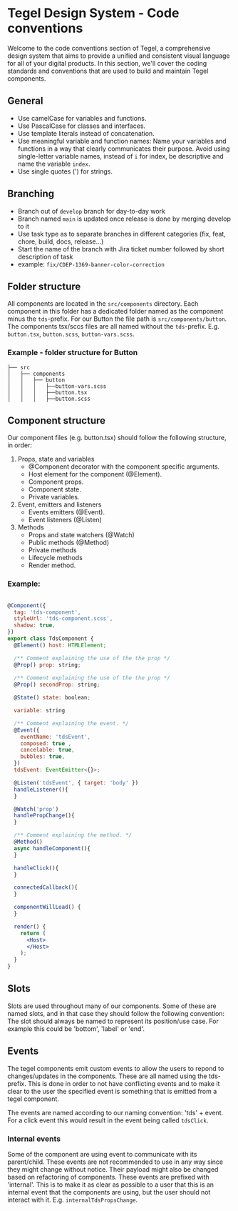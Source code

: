 # Tegel Design System - Code conventions

Welcome to the code conventions section of Tegel, a comprehensive design system that aims to provide a unified and consistent visual language for all of your digital products. In this section, we'll cover the coding standards and conventions that are used to build and maintain Tegel components.

## General
 - Use camelCase for variables and functions.
 - Use PascalCase for classes and interfaces.
 - Use template literals instead of concatenation.
 - Use meaningful variable and function names: Name your variables and functions in a way that clearly communicates their purpose.
Avoid using single-letter variable names, instead of `i` for index, be descriptive and name the variable `index`.
 - Use single quotes (') for strings.

## Branching
- Branch out of `develop` branch for day-to-day work
- Branch named `main` is updated once release is done by merging develop to it
- Use task type as to separate branches in different categories (fix, feat, chore, build, docs, release...)
- Start the name of the branch with Jira ticket number followed by short description of task
- example: `fix/CDEP-1369-banner-color-correction`


## Folder structure

All components are located in the `src/components` directory. Each component in this folder has a dedicated folder named as the
component minus the `tds`-prefix. For our Button the file path is `src/components/button`. The components tsx/sccs files are 
all named without the `tds`-prefix. E.g. `button.tsx`, `button.scss`, `button-vars.scss`.

### Example - folder structure for Button

```
├── src
│   ├── components
│   │   ├── button
│   │   │   ├──button-vars.scss
│   │   │   ├──button.tsx
│   │   │   ├──button.scss
```


## Component structure

Our component files (e.g. button.tsx) should follow the following structure, in order:

1. Props, state and variables
   - @Component decorator with the component specific arguments.
   - Host element for the component (@Element). 
   - Component props.
   - Component state.
   - Private variables.
2. Event, emitters and listeners
   - Events emitters (@Event).
   - Event listeners (@Listen)
3. Methods
   - Props and state watchers (@Watch)
   - Public methods (@Method)
   - Private methods
   - Lifecycle methods
   - Render method. 



### Example: 
```jsx
 
@Component({
  tag: 'tds-component',
  styleUrl: 'tds-component.scss',
  shadow: true,
})
export class TdsComponent {
  @Element() host: HTMLElement;

  /** Comment explaining the use of the the prop */
  @Prop() prop: string;
 
  /** Comment explaining the use of the the prop */
  @Prop() secondProp: string;

  @State() state: boolean;

  variable: string

  /** Comment explaining the event. */
  @Event({
    eventName: 'tdsEvent',
    composed: true ,
    cancelable: true,
    bubbles: true,
  })
  tdsEvent: EventEmitter<{}>;

  @Listen('tdsEvent', { target: 'body' })
  handleListener(){
  }

  @Watch('prop')
  handlePropChange(){
  }

  /** Comment explaining the method. */
  @Method()
  async handleComponent(){
  }

  handleClick(){
  }

  connectedCallback(){
  }

  componentWillLoad() {
  }

  render() {
    return (
      <Host>
      </Host>
    );
  }
}

```


## Slots

Slots are used throughout many of our components. Some of these are named slots, and in that case they should follow
the following convention: The slot should always be named to represent its position/use case. For example this could be
'bottom', 'label' or 'end'.

## Events
The tegel components emit custom events to allow the users to repond to changes/updates in the components. These are all named using the 
tds-prefix. This is done in order to not have conflicting events and to make it clear to the user the specified event is something that is emitted
from a tegel component.

The events are named according to our naming convention: 'tds' + event. For a click event this would result in the event being called `tdsClick`. 

### Internal events
Some of the component are using event to communicate with its parent/child. These events are not recommended to use in any way since
they might change without notice. Their payload might also be changed based on refactoring of components. These events are prefixed
with 'internal'. This is to make it as clear as possible to a user that this is an internal event that the components are using,
but the user should not interact with it. E.g. `internalTdsPropsChange`.


